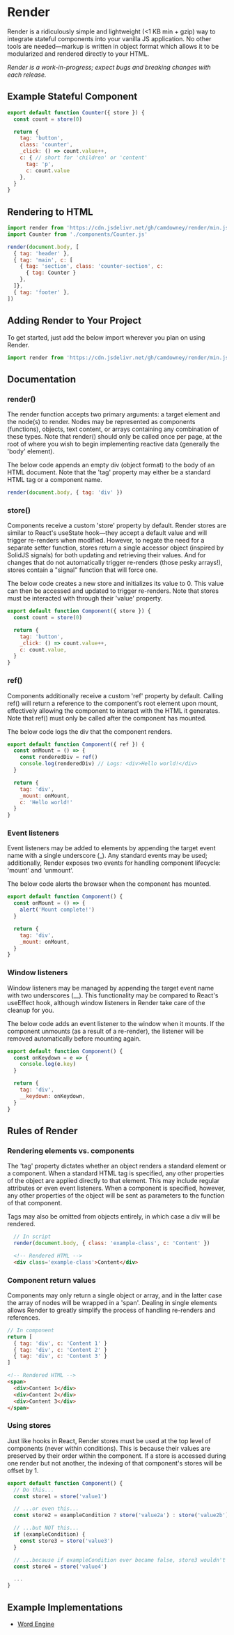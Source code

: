 # Render
Render is a ridiculously simple and lightweight (<1 KB min + gzip) way to integrate stateful components into your vanilla JS application. No other tools are needed—markup is written in object format which allows it to be modularized and rendered directly to your HTML.

*Render is a work-in-progress; expect bugs and breaking changes with each release.*

## Example Stateful Component
```js
export default function Counter({ store }) {
  const count = store(0)

  return {
    tag: 'button',
    class: 'counter',
    _click: () => count.value++,
    c: { // short for 'children' or 'content'
      tag: 'p', 
      c: count.value
    },
  }
}
```

## Rendering to HTML
```js
import render from 'https://cdn.jsdelivr.net/gh/camdowney/render/min.js'
import Counter from './components/Counter.js'

render(document.body, [
  { tag: 'header' },
  { tag: 'main', c: [
    { tag: 'section', class: 'counter-section', c:
      { tag: Counter }
    },
  ]},
  { tag: 'footer' },
])
```

## Adding Render to Your Project
To get started, just add the below import wherever you plan on using Render.

```js
import render from 'https://cdn.jsdelivr.net/gh/camdowney/render/min.js'
```

## Documentation
### render()
The render function accepts two primary arguments: a target element and the node(s) to render. Nodes may be represented as components (functions), objects, text content, or arrays containing any combination of these types. Note that render() should only be called once per page, at the root of where you wish to begin implementing reactive data (generally the 'body' element).

The below code appends an empty div (object format) to the body of an HTML document. Note that the 'tag' property may either be a standard HTML tag or a component name.

```js
render(document.body, { tag: 'div' })
```

### store()
Components receive a custom 'store' property by default. Render stores are similar to React's useState hook—they accept a default value and will trigger re-renders when modified. However, to negate the need for a separate setter function, stores return a single accessor object (inspired by SolidJS signals) for both updating and retrieving their values. And for changes that do not automatically trigger re-renders (those pesky arrays!), stores contain a "signal" function that will force one.

The below code creates a new store and initializes its value to 0. This value can then be accessed and updated to trigger re-renders. Note that stores must be interacted with through their 'value' property.

```js
export default function Component({ store }) {
  const count = store(0)

  return {
    tag: 'button',
    _click: () => count.value++,
    c: count.value,
  }
}
```

### ref()
Components additionally receive a custom 'ref' property by default. Calling ref() will return a reference to the component's root element upon mount, effectively allowing the component to interact with the HTML it generates. Note that ref() must only be called after the component has mounted.

The below code logs the div that the component renders.

```js
export default function Component({ ref }) {
  const onMount = () => {
    const renderedDiv = ref()
    console.log(renderedDiv) // Logs: <div>Hello world!</div>
  }

  return {
    tag: 'div',
    _mount: onMount,
    c: 'Hello world!'
  }
}
```

### Event listeners
Event listeners may be added to elements by appending the target event name with a single underscore (_). Any standard events may be used; additionally, Render exposes two events for handling component lifecycle: 'mount' and 'unmount'.

The below code alerts the browser when the component has mounted.

```js
export default function Component() {
  const onMount = () => {
    alert('Mount complete!')
  }

  return {
    tag: 'div',
    _mount: onMount,
  }
}
```

### Window listeners
Window listeners may be managed by appending the target event name with two underscores (__). This functionality may be compared to React's useEffect hook, although window listeners in Render take care of the cleanup for you.

The below code adds an event listener to the window when it mounts. If the component unmounts (as a result of a re-render), the listener will be removed automatically before mounting again.

```js
export default function Component() {
  const onKeydown = e => {
    console.log(e.key)
  }

  return {
    tag: 'div',
    __keydown: onKeydown,
  }
}
```

## Rules of Render
### Rendering elements vs. components
The 'tag' property dictates whether an object renders a standard element or a component. When a standard HTML tag is specified, any other properties of the object are applied directly to that element. This may include regular attributes or even event listeners. When a component is specified, however, any other properties of the object will be sent as parameters to the function of that component.

Tags may also be omitted from objects entirely, in which case a div will be rendered.

```js
  // In script
  render(document.body, { class: 'example-class', c: 'Content' })
```

```html
  <!-- Rendered HTML -->
  <div class='example-class'>Content</div>
```

### Component return values
Components may only return a single object or array, and in the latter case the array of nodes will be wrapped in a 'span'. Dealing in single elements allows Render to greatly simplify the process of handling re-renders and references.

```js
// In component
return [
  { tag: 'div', c: 'Content 1' }
  { tag: 'div', c: 'Content 2' }
  { tag: 'div', c: 'Content 3' }
]
```

```html
<!-- Rendered HTML -->
<span>
  <div>Content 1</div>
  <div>Content 2</div>
  <div>Content 3</div>
</span>
```

### Using stores
Just like hooks in React, Render stores must be used at the top level of components (never within conditions). This is because their values are preserved by their order within the component. If a store is accessed during one render but not another, the indexing of that component's stores will be offset by 1.

```js
export default function Component() {
  // Do this...
  const store1 = store('value1')

  // ...or even this...
  const store2 = exampleCondition ? store('value2a') : store('value2b')

  // ...but NOT this...
  if (exampleCondition) {
    const store3 = store('value3')
  }

  // ...because if exampleCondition ever became false, store3 wouldn't activate and store4 would adopt its value.
  const store4 = store('value4')

  ...
}
```

## Example Implementations
* [Word Engine](https://github.com/camdowney/word-engine)

